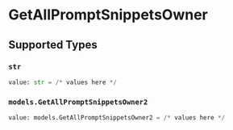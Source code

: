 # GetAllPromptSnippetsOwner


## Supported Types

### `str`

```python
value: str = /* values here */
```

### `models.GetAllPromptSnippetsOwner2`

```python
value: models.GetAllPromptSnippetsOwner2 = /* values here */
```

